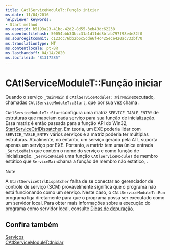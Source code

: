 ```yaml
---
title: CAtlServiceModuleT::Função iniciar
ms.date: 11/04/2016
helpviewer_keywords:
- Start method
ms.assetid: b5193a23-41bc-42d2-8d55-3eb43dc62238
ms.openlocfilehash: 50054bbb34bcc31a1d11dd8bfab797f98e4e82f0
ms.sourcegitcommit: c123cc76bb2b6c5cde6f4c425ece420ac733bf70
ms.translationtype: MT
ms.contentlocale: pt-BR
ms.lasthandoff: 04/14/2020
ms.locfileid: "81317285"
---
```

# <a name="catlservicemoduletstart-function"></a>CAtlServiceModuleT::Função iniciar

Quando o serviço `_tWinMain` é `CAtlServiceModuleT::WinMain`executado, chamadas `CAtlServiceModuleT::Start`, que por sua vez chama .

`CAtlServiceModuleT::Start`configura uma matriz `SERVICE_TABLE_ENTRY` de estruturas que mapeiam cada serviço para sua função de inicialização. Essa matriz é então passada para a função API do Win32, [StartServiceCtrlDispatcher](/windows/win32/api/winsvc/nf-winsvc-startservicectrldispatcherw). Em teoria, um EXE poderia lidar com `SERVICE_TABLE_ENTRY` vários serviços e a matriz poderia ter múltiplas estruturas. Atualmente, no entanto, um serviço gerado pela ATL suporta apenas um serviço por EXE. Portanto, a matriz tem uma única entrada `_ServiceMain` que contém o nome do serviço e como função de inicialização. `_ServiceMain`é uma função `CAtlServiceModuleT` de membro estático que `ServiceMain`chama a função de membro não estático, .

> [!NOTE]
> A `StartServiceCtrlDispatcher` falha de se conectar ao gerenciador de controle de serviço (SCM) provavelmente significa que o programa não está funcionando como um serviço. Neste caso, o `CAtlServiceModuleT::Run` programa liga diretamente para que o programa possa ser executado como um servidor local. Para obter mais informações sobre a execução do programa como servidor local, consulte [Dicas de depuração](../atl/debugging-tips.md).

## <a name="see-also"></a>Confira também

[Serviços](../atl/atl-services.md)<br/>
[CAtlServiceModuleT::Iniciar](../atl/reference/catlservicemodulet-class.md#start)
